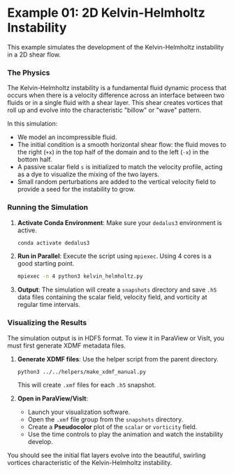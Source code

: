 # Example 01: 2D Kelvin-Helmholtz Instability

This example simulates the development of the Kelvin-Helmholtz instability in a 2D shear flow.

### The Physics

The Kelvin-Helmholtz instability is a fundamental fluid dynamic process that occurs when there is a velocity difference across an interface between two fluids or in a single fluid with a shear layer. This shear creates vortices that roll up and evolve into the characteristic "billow" or "wave" pattern.

In this simulation:
- We model an incompressible fluid.
- The initial condition is a smooth horizontal shear flow: the fluid moves to the right (`+x`) in the top half of the domain and to the left (`-x`) in the bottom half.
- A passive scalar field `s` is initialized to match the velocity profile, acting as a dye to visualize the mixing of the two layers.
- Small random perturbations are added to the vertical velocity field to provide a seed for the instability to grow.

### Running the Simulation

1.  **Activate Conda Environment**: Make sure your `dedalus3` environment is active.
    ```bash
    conda activate dedalus3
    ```

2.  **Run in Parallel**: Execute the script using `mpiexec`. Using 4 cores is a good starting point.
    ```bash
    mpiexec -n 4 python3 kelvin_helmholtz.py
    ```

3.  **Output**: The simulation will create a `snapshots` directory and save `.h5` data files containing the scalar field, velocity field, and vorticity at regular time intervals.

### Visualizing the Results

The simulation output is in HDF5 format. To view it in ParaView or VisIt, you must first generate XDMF metadata files.

1.  **Generate XDMF files**: Use the helper script from the parent directory.
    ```bash
    python3 ../../helpers/make_xdmf_manual.py
    ```
    This will create `.xmf` files for each `.h5` snapshot.

2.  **Open in ParaView/VisIt**:
    -   Launch your visualization software.
    -   Open the `.xmf` file group from the `snapshots` directory.
    -   Create a **Pseudocolor** plot of the `scalar` or `vorticity` field.
    -   Use the time controls to play the animation and watch the instability develop.

You should see the initial flat layers evolve into the beautiful, swirling vortices characteristic of the Kelvin-Helmholtz instability.
